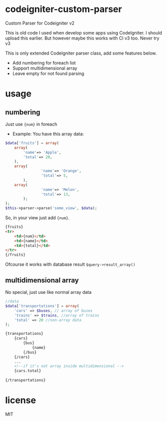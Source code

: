 # codeigniter-custom-parser
Custom Parser for Codeigniter v2

This is old code I used when develop some apps using CodeIgniter.
I should upload this earlier. But however maybe this works with CI v3 too.
Never try v3

This is only extended CodeIgniter parser class, add some features below.
- Add numbering for foreach list
- Support multidimensional array
- Leave empty for not found parsing

# usage
## numbering
Just use `{num}` in foreach
- Example:
You have this array data:
```php
$data['fruits'] = array(
	array(
		'name'=> 'Apple',
		'total'=> 20,
	),
	array(
                'name'=> 'Orange',
                'total'=> 5,
        ),
	array(
                'name'=> 'Melon',
                'total'=> 13,
        );
);
$this->parser->parse('some_view', $data);
```

So, in your view just add `{num}`.
```html
{fruits}
<tr>
	<td>{num}</td>
	<td>{name}</td>
	<td>{total}</td>
</tr>
{/fruits}
```
Ofcourse it works with database result `$query->result_array()`

## multidimensional array
No special, just use like normal array data

```php
//data
$data['transportations'] = array(
	'cars' => $buses, // array of buses
	'trains' => $trains, //array of trains
	'total' => 20 //non-array data
);
```


```html
{transportations}
	{cars}
		{bus}
			{name}
		{/bus}
	{/cars}
	...
	<!--if it's not array inside multidimensional -->
	{cars.total}
	
{/transportations}
```


# license
MIT
